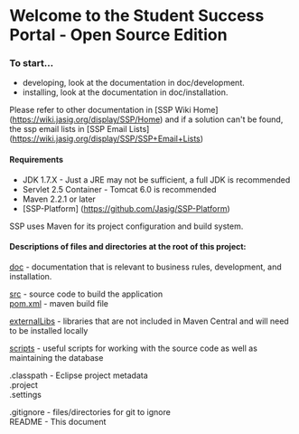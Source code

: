 <!--

    Licensed to Apereo under one or more contributor license
    agreements. See the NOTICE file distributed with this work
    for additional information regarding copyright ownership.
    Apereo licenses this file to you under the Apache License,
    Version 2.0 (the "License"); you may not use this file
    except in compliance with the License.  You may obtain a
    copy of the License at the following location:

      http://www.apache.org/licenses/LICENSE-2.0

    Unless required by applicable law or agreed to in writing,
    software distributed under the License is distributed on an
    "AS IS" BASIS, WITHOUT WARRANTIES OR CONDITIONS OF ANY
    KIND, either express or implied.  See the License for the
    specific language governing permissions and limitations
    under the License.

-->
# Welcome to the Student Success Portal - Open Source Edition  

### To start...  
 *  developing, look at the documentation in doc/development.  
 *  installing, look at the documentation in doc/installation.  
 
 Please refer to other documentation in [SSP Wiki Home] (https://wiki.jasig.org/display/SSP/Home) 
and if a solution can't be found, the ssp email lists in [SSP Email Lists] (https://wiki.jasig.org/display/SSP/SSP+Email+Lists)

#### Requirements                                                                
*  JDK 1.7.X - Just a JRE may not be sufficient, a full JDK is recommended
*  Servlet 2.5 Container - Tomcat 6.0 is recommended
*  Maven 2.2.1 or later
*  [SSP-Platform] (https://github.com/Jasig/SSP-Platform)

SSP uses Maven for its project configuration and build system.

#### Descriptions of files and directories at the root of this project:  
[doc](SSP-Open-Source-Project/tree/master/doc/) - documentation that is relevant to business rules, development, and installation.

[src](SSP-Open-Source-Project/tree/master/src/) - source code to build the application  
[pom.xml](SSP-Open-Source-Project/tree/master/pom.xml) - maven build file  

[externalLibs](SSP-Open-Source-Project/tree/master/externalLibs/) - libraries that are not included in Maven Central and will need to be installed locally  

[scripts](SSP-Open-Source-Project/tree/master/scripts/) - useful scripts for working with the source code as well as maintaining the database  

.classpath - Eclipse project metadata  
.project  
.settings  

.gitignore - files/directories for git to ignore  
README - This document  





